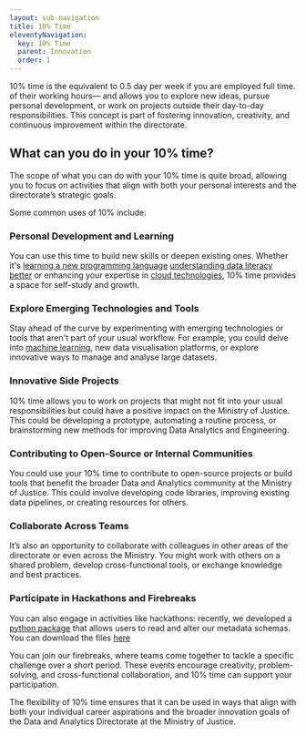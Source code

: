 ```yaml
---
layout: sub-navigation
title: 10% Time
eleventyNavigation:
  key: 10% Time
  parent: Innovation
  order: 1
---
```


10% time is the equivalent to 0.5 day per week if you are employed full time. of their working hours— and allows you to explore new ideas, pursue personal development, or work on projects outside their day-to-day responsibilities. This concept is part of fostering innovation, creativity, and continuous improvement within the directorate.

## What can you do in your 10% time?


The scope of what you can do with your 10% time is quite broad, allowing you to focus on activities that align with both your personal interests and the directorate’s strategic goals.

Some common uses of 10% include:

### Personal Development and Learning

You can use this time to build new skills or deepen existing ones. Whether it's [learning a new programming language](https://www.datacamp.com/courses-all?q=programming+languages&number=1&content_type=course&skill_level=Beginner) [understanding data literacy better](https://www.datacamp.com/blog/data-science-glossary) or enhancing your expertise in [cloud technologies](https://app.datacamp.com/learn/courses/aws-cloud-technology-and-services), 10% time provides a space for self-study and growth.

### Explore Emerging Technologies and Tools

Stay ahead of the curve by experimenting with emerging technologies or tools that aren't part of your usual workflow. For example, you could delve into [machine learning](https://www.datacamp.com/courses/understanding-machine-learning), new data visualisation platforms, or explore innovative ways to manage and analyse large datasets.


### Innovative Side Projects

10% time allows you to work on projects that might not fit into your usual responsibilities but could have a positive impact on the Ministry of Justice. This could be developing a prototype, automating a routine process, or brainstorming new methods for improving Data Analytics and Engineering.

### Contributing to Open-Source or Internal Communities

You could use your 10% time to contribute to open-source projects or build tools that benefit the broader Data and Analytics community at the Ministry of Justice. This could involve developing code libraries, improving existing data pipelines, or creating resources for others.


### Collaborate Across Teams

   It’s also an opportunity to collaborate with colleagues in other areas of the directorate or even across the Ministry. You might work with others on a shared problem, develop cross-functional tools, or exchange knowledge and best practices.


### Participate in Hackathons and Firebreaks

You can also engage in activities like hackathons: recently, we developed a [python package](https://github.com/moj-analytical-services/mojap-metadata) that allows users to read and alter our metadata schemas. You can download the files [here](https://pypi.org/project/mojap-metadata/)

You can join our firebreaks, where teams come together to tackle a specific challenge over a short period. These events encourage creativity, problem-solving, and cross-functional collaboration, and 10% time can support your participation.

The flexibility of 10% time ensures that it can be used in ways that align with both your individual career aspirations and the broader innovation goals of the Data and Analytics Directorate at the Ministry of Justice.
